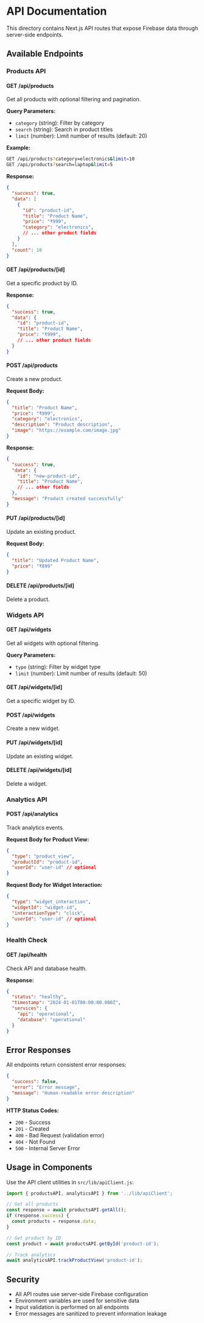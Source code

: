 # API Documentation

This directory contains Next.js API routes that expose Firebase data through server-side endpoints.

## Available Endpoints

### Products API

#### GET /api/products
Get all products with optional filtering and pagination.

**Query Parameters:**
- `category` (string): Filter by category
- `search` (string): Search in product titles
- `limit` (number): Limit number of results (default: 20)

**Example:**
```bash
GET /api/products?category=electronics&limit=10
GET /api/products?search=laptop&limit=5
```

**Response:**
```json
{
  "success": true,
  "data": [
    {
      "id": "product-id",
      "title": "Product Name",
      "price": "₹999",
      "category": "electronics",
      // ... other product fields
    }
  ],
  "count": 10
}
```

#### GET /api/products/[id]
Get a specific product by ID.

**Response:**
```json
{
  "success": true,
  "data": {
    "id": "product-id",
    "title": "Product Name",
    "price": "₹999",
    // ... other product fields
  }
}
```

#### POST /api/products
Create a new product.

**Request Body:**
```json
{
  "title": "Product Name",
  "price": "₹999",
  "category": "electronics",
  "description": "Product description",
  "image": "https://example.com/image.jpg"
}
```

**Response:**
```json
{
  "success": true,
  "data": {
    "id": "new-product-id",
    "title": "Product Name",
    // ... other fields
  },
  "message": "Product created successfully"
}
```

#### PUT /api/products/[id]
Update an existing product.

**Request Body:**
```json
{
  "title": "Updated Product Name",
  "price": "₹899"
}
```

#### DELETE /api/products/[id]
Delete a product.

### Widgets API

#### GET /api/widgets
Get all widgets with optional filtering.

**Query Parameters:**
- `type` (string): Filter by widget type
- `limit` (number): Limit number of results (default: 50)

#### GET /api/widgets/[id]
Get a specific widget by ID.

#### POST /api/widgets
Create a new widget.

#### PUT /api/widgets/[id]
Update an existing widget.

#### DELETE /api/widgets/[id]
Delete a widget.

### Analytics API

#### POST /api/analytics
Track analytics events.

**Request Body for Product View:**
```json
{
  "type": "product_view",
  "productId": "product-id",
  "userId": "user-id" // optional
}
```

**Request Body for Widget Interaction:**
```json
{
  "type": "widget_interaction",
  "widgetId": "widget-id",
  "interactionType": "click",
  "userId": "user-id" // optional
}
```

### Health Check

#### GET /api/health
Check API and database health.

**Response:**
```json
{
  "status": "healthy",
  "timestamp": "2024-01-01T00:00:00.000Z",
  "services": {
    "api": "operational",
    "database": "operational"
  }
}
```

## Error Responses

All endpoints return consistent error responses:

```json
{
  "success": false,
  "error": "Error message",
  "message": "Human-readable error description"
}
```

**HTTP Status Codes:**
- `200` - Success
- `201` - Created
- `400` - Bad Request (validation error)
- `404` - Not Found
- `500` - Internal Server Error

## Usage in Components

Use the API client utilities in `src/lib/apiClient.js`:

```javascript
import { productsAPI, analyticsAPI } from '../lib/apiClient';

// Get all products
const response = await productsAPI.getAll();
if (response.success) {
  const products = response.data;
}

// Get product by ID
const product = await productsAPI.getById('product-id');

// Track analytics
await analyticsAPI.trackProductView('product-id');
```

## Security

- All API routes use server-side Firebase configuration
- Environment variables are used for sensitive data
- Input validation is performed on all endpoints
- Error messages are sanitized to prevent information leakage
